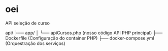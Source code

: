 # oei
API seleção de curso

api/
├── app/
│   └── apiCursos.php	     (nosso código API PHP principal)
├── Dockerfile		         (Configuração do container PHP)
├── docker-compose.yml     (Orquestração dos serviços)
